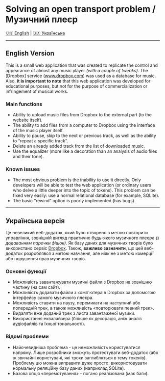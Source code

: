 # Solving an open transport problem / Музичний плеєр

[🇺🇸 English](#english-version) | [🇺🇦 Українська](#українська-версія)

---

## English Version

This is a small web application that was created to replicate the control and appearance of almost any music player _(with a couple of tweaks)_. The [Dropbox] service (www.dropbox.com) was used as a database for music.
Also, **it is important to note** that this web application was developed for educational purposes, but not for the purpose of commercialization or infringement of musical works.

### Main functions

- Ability to upload music files from Dropbox to the external part (to the website itself).
- The ability to add files from a computer to Dropbox using the interface of the music player itself.
- Ability to pause, skip to the next or previous track, as well as the ability to “repeat a specific track”.
- Delete an already added track from the list of downloaded music.
- Use the equalizer (more like a decoration than an analysis of audio files and their tone).

### Known issues

- The most obvious problem is the inability to use it directly. Only developers will be able to test the web application (or ordinary users who delve a little deeper into the topic of tokens). This problem can be fixed very easily: use a normal relational database (for example, SQLite).
- The basic “rewind” option is poorly implemented (has bugs).

---

## Українська версія

Це невеликий веб-додаток, який було створено з метою повторити управління, зовнішній вигляд практично будь-якого музичного плеєра _(з додаванням парочки фішок)_. Як базу даних для музичних творів було використано сервіс [Dropbox](www.dropbox.com).
Також, **важливо зазначити**, що цей веб-додаток розроблявся з метою навчання, але ніяк не з метою комерції або порушення прав музичних творів.

### Основні функції

- Можливість завантажувати музичні файли з Dropbox на зовнішню частину (на сам сайт).
- Можливість додавати файли з комп'ютера в Dropbox за допомогою інтерфейсу самого музичного плеєра.
- Можливість ставити на паузу, перемикати на наступний або попередній трек, а також можливість «повторювати певний трек».
- Видаляти вже доданий трек з листа завантаженої музики.
- Використання еквалайзера (більше як декорація, аніж аналіз аудіофайлів та їхньої тональності).

### Відомі проблеми

- Найочевидніша проблема - це неможливість користуватися напряму. Лише розробники зможуть протестувати веб-додаток (або ж звичайні користувачі, які трохи заглибляться в тему токенів). Проблему цю можна виправити дуже просто: використовувати нормальну реляційну базу даних (наприклад SQLite).
- Базова опція «перемотування» - погано реалізована (має баги).
